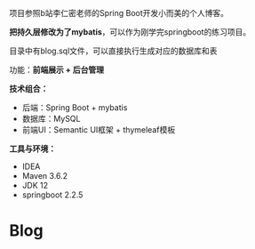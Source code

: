 
项目参照b站李仁密老师的Spring Boot开发小而美的个人博客。

**把持久层修改为了mybatis**，可以作为刚学完springboot的练习项目。

目录中有blog.sql文件，可以直接执行生成对应的数据库和表 

功能：**前端展示 + 后台管理**

**技术组合：**

*  后端：Spring Boot + mybatis 
*  数据库：MySQL
*  前端UI：Semantic UI框架 + thymeleaf模板

**工具与环境：**

*  IDEA
*  Maven 3.6.2
*  JDK 12
*  springboot 2.2.5




# Blog
